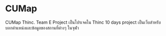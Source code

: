 # CUMap
CUMap Thinc. Team E Project
เป็นโปรเจคใน Thinc 10 days project 
เป็นเว็บสำหรับบอกตำแหน่งและข้อมูลของสถานที่ต่างๆ ในจุฬา
